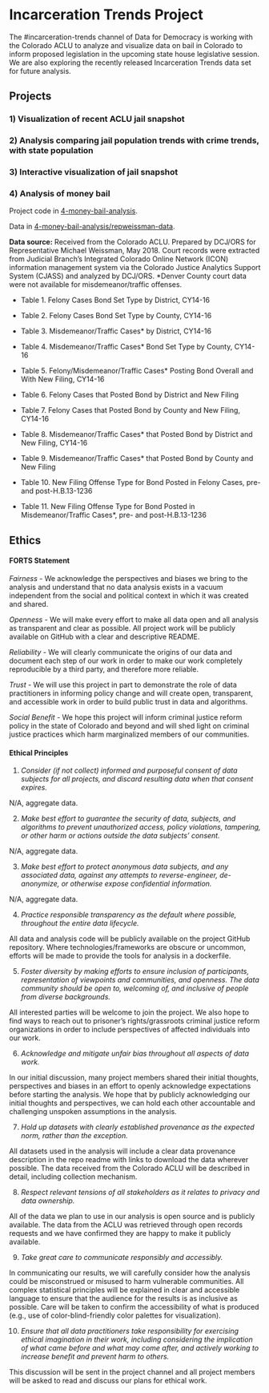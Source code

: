 
# Incarceration Trends Project
The #incarceration-trends channel of Data for Democracy is working with the Colorado ACLU to analyze and visualize data on bail in Colorado to inform proposed legislation in the upcoming state house legislative session. We are also exploring the recently released Incarceration Trends data set for future analysis.

## Projects

### 1) Visualization of recent ACLU jail snapshot

### 2) Analysis comparing jail population trends with crime trends, with state population

### 3) Interactive visualization of jail snapshot

### 4) Analysis of money bail

Project code in [4-money-bail-analysis](https://github.com/data4democracy/incarceration-trends/tree/master/4-money-bail-analysis).

Data in [4-money-bail-analysis/repweissman-data](https://github.com/data4democracy/incarceration-trends/tree/master/4-money-bail-analysis/repweissman-data).

**Data source:** Received from the Colorado ACLU. Prepared by DCJ/ORS for Representative Michael Weissman, May 2018. Court records were extracted from Judicial Branch’s Integrated Colorado Online Network (ICON) information management system via the Colorado Justice Analytics Support System (CJASS) and analyzed by DCJ/ORS. *Denver County court data were not available for misdemeanor/traffic offenses. 

  * Table 1. Felony Cases Bond Set Type by District, CY14-16
  
  * Table 2. Felony Cases Bond Set Type by County, CY14-16
  
  * Table 3. Misdemeanor/Traffic Cases* by District, CY14-16
  
  * Table 4. Misdemeanor/Traffic Cases* Bond Set Type by County, CY14-16
  
  * Table 5. Felony/Misdemeanor/Traffic Cases* Posting Bond Overall and With New Filing, CY14-16
  
  * Table 6. Felony Cases that Posted Bond by District and New Filing
  
  * Table 7. Felony Cases that Posted Bond by County and New Filing, CY14-16
  
  * Table 8. Misdemeanor/Traffic Cases* that Posted Bond by District and New Filing, CY14-16
  
  * Table 9. Misdemeanor/Traffic Cases* that Posted Bond by County and New Filing
  
  * Table 10. New Filing Offense Type for Bond Posted in Felony Cases, pre- and post-H.B.13-1236
  
  * Table 11. New Filing Offense Type for Bond Posted in Misdemeanor/Traffic Cases*, pre- and post-H.B.13-1236



## Ethics

#### FORTS Statement

*Fairness* - We acknowledge the perspectives and biases we bring to the analysis and understand that no data analysis exists in a vacuum independent from the social and political context in which it was created and shared.

*Openness* - We will make every effort to make all data open and all analysis as transparent and clear as possible. All project work will be publicly available on GitHub with a clear and descriptive README.

*Reliability* - We will clearly communicate the origins of our data and document each step of our work in order to make our work completely reproducible by a third party, and therefore more reliable.

*Trust* - We will use this project in part to demonstrate the role of data practitioners in informing policy change and will create open, transparent, and accessible work in order to build public trust in data and algorithms.

*Social Benefit* - We hope this project will inform criminal justice reform policy in the state of Colorado and beyond and will shed light on criminal justice practices which harm marginalized members of our communities.

#### Ethical Principles

1. *Consider (if not collect) informed and purposeful consent of data subjects for all projects, and discard resulting data when that consent expires.*

N/A, aggregate data.

2. *Make best effort to guarantee the security of data, subjects, and algorithms to prevent unauthorized access, policy violations, tampering, or other harm or actions outside the data subjects’ consent.*

N/A, aggregate data.

3. *Make best effort to protect anonymous data subjects, and any associated data, against any attempts to reverse-engineer, de-anonymize, or otherwise expose confidential information.*

N/A, aggregate data.

4. *Practice responsible transparency as the default where possible, throughout the entire data lifecycle.*

All data and analysis code will be publicly available on the project GitHub repository. Where technologies/frameworks are obscure or uncommon, efforts will be made to provide the tools for analysis in a dockerfile.

5. *Foster diversity by making efforts to ensure inclusion of participants, representation of viewpoints and communities, and openness. The data community should be open to, welcoming of, and inclusive of people from diverse backgrounds.*

All interested parties will be welcome to join the project. We also hope to find ways to reach out to prisoner’s rights/grassroots criminal justice reform organizations in order to include perspectives of affected individuals into our work.

6. *Acknowledge and mitigate unfair bias throughout all aspects of data work.*

In our initial discussion, many project members shared their initial thoughts, perspectives and biases in an effort to openly acknowledge expectations before starting the analysis. We hope that by publicly acknowledging our initial thoughts and perspectives, we can hold each other accountable and challenging unspoken assumptions in the analysis.

7. *Hold up datasets with clearly established provenance as the expected norm, rather than the exception.*

All datasets used in the analysis will include a clear data provenance description in the repo readme with links to download the data wherever possible. The data received from the Colorado ACLU will be described in detail, including collection mechanism.

8. *Respect relevant tensions of all stakeholders as it relates to privacy and data ownership.*

All of the data we plan to use in our analysis is open source and is publicly available. The data from the ACLU was retrieved through open records requests and we have confirmed they are happy to make it publicly available.

9. *Take great care to communicate responsibly and accessibly.*

In communicating our results, we will carefully consider how the analysis could be misconstrued or misused to harm vulnerable communities. All complex statistical principles will be explained in clear and accessible language to ensure that the audience for the results is as inclusive as possible. Care will be taken to confirm the accessibility of what is produced (e.g., use of color-blind-friendly color palettes for visualization).

10. *Ensure that all data practitioners take responsibility for exercising ethical imagination in their work, including considering the implication of what came before and what may come after, and actively working to increase benefit and prevent harm to others.*

This discussion will be sent in the project channel and all project members will be asked to read and discuss our plans for ethical work.
